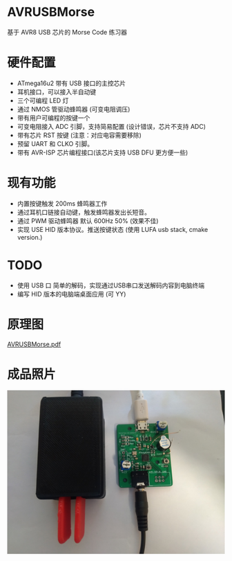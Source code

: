 # AVRUSBMorse

基于 AVR8 USB 芯片的 Morse Code 练习器


# 硬件配置

+ ATmega16u2 带有 USB 接口的主控芯片
+ 耳机接口，可以接入半自动键
+ 三个可编程 LED 灯
+ 通过 NMOS 管驱动蜂鸣器 (可变电阻调压)
+ 带有用户可编程的按键一个
+ 可变电阻接入 ADC 引脚，支持简易配置  (设计错误，芯片不支持 ADC)
+ 带有芯片 RST 按键 (注意：对应电容需要移除)
+ 预留 UART 和 CLKO 引脚。
+ 带有 AVR-ISP 芯片编程接口(该芯片支持 USB DFU 更方便一些)

# 现有功能

+ 内置按键触发 200ms 蜂鸣器工作
+ 通过耳机口链接自动键，触发蜂鸣器发出长短音。
+ 通过 PWM 驱动蜂鸣器 默认 600Hz 50% (效果不佳)
+ 实现 USE HID 版本协议。推送按键状态 (使用 LUFA usb stack, cmake version.)

# TODO

+ 使用 USB 口 简单的解码，实现通过USB串口发送解码内容到电脑终端
+ 编写 HID 版本的电脑端桌面应用 (可 YY)

# 原理图
[AVRUSBMorse.pdf](/schematic/AVRUSBMorse.pdf)

# 成品照片

![PCB](/PCB.jpg)
